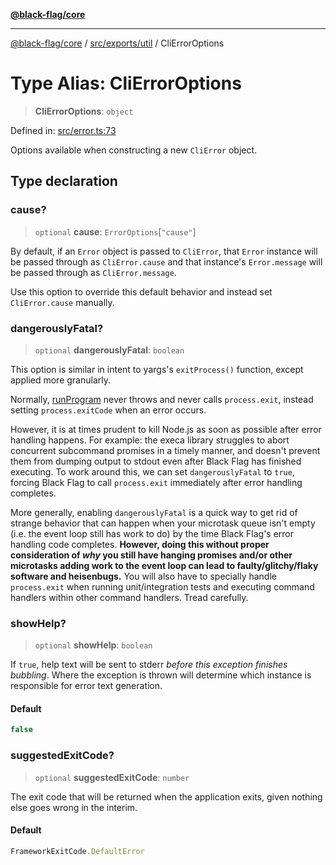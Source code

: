 [**@black-flag/core**](../../../../README.md)

***

[@black-flag/core](../../../../README.md) / [src/exports/util](../README.md) / CliErrorOptions

# Type Alias: CliErrorOptions

> **CliErrorOptions**: `object`

Defined in: [src/error.ts:73](https://github.com/Xunnamius/black-flag/blob/41bcd587ae1e5e4c88c48238363c70e315cd242a/src/error.ts#L73)

Options available when constructing a new `CliError` object.

## Type declaration

### cause?

> `optional` **cause**: `ErrorOptions`\[`"cause"`\]

By default, if an `Error` object is passed to `CliError`, that
`Error` instance will be passed through as `CliError.cause` and that
instance's `Error.message` will be passed through as `CliError.message`.

Use this option to override this default behavior and instead set
`CliError.cause` manually.

### dangerouslyFatal?

> `optional` **dangerouslyFatal**: `boolean`

This option is similar in intent to yargs's `exitProcess()` function,
except applied more granularly.

Normally, [runProgram](../../functions/runProgram.md) never throws and never calls `process.exit`,
instead setting `process.exitCode` when an error occurs.

However, it is at times prudent to kill Node.js as soon as possible after
error handling happens. For example: the execa library struggles to abort
concurrent subcommand promises in a timely manner, and doesn't prevent them
from dumping output to stdout even after Black Flag has finished executing.
To work around this, we can set `dangerouslyFatal` to `true`, forcing Black
Flag to call `process.exit` immediately after error handling completes.

More generally, enabling `dangerouslyFatal` is a quick way to get rid of
strange behavior that can happen when your microtask queue isn't empty
(i.e. the event loop still has work to do) by the time Black Flag's error
handling code completes. **However, doing this without proper consideration
of _why_ you still have hanging promises and/or other microtasks adding
work to the event loop can lead to faulty/glitchy/flaky software and
heisenbugs.** You will also have to specially handle `process.exit` when
running unit/integration tests and executing command handlers within other
command handlers. Tread carefully.

### showHelp?

> `optional` **showHelp**: `boolean`

If `true`, help text will be sent to stderr _before this exception finishes
bubbling_. Where the exception is thrown will determine which instance is
responsible for error text generation.

#### Default

```ts
false
```

### suggestedExitCode?

> `optional` **suggestedExitCode**: `number`

The exit code that will be returned when the application exits, given
nothing else goes wrong in the interim.

#### Default

```ts
FrameworkExitCode.DefaultError
```
